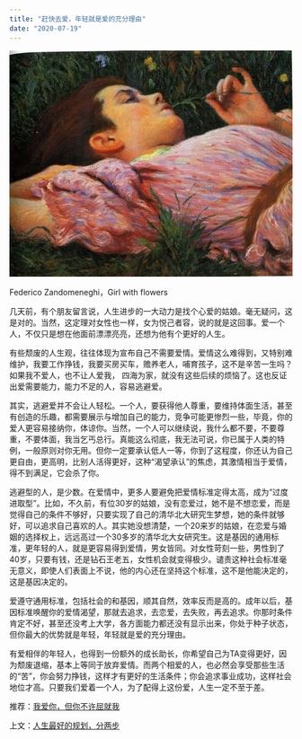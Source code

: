 ```yaml
---
title: "赶快去爱，年轻就是爱的充分理由"
date: "2020-07-19"
---
```


  

![连岳文章](images/连岳文章picture-22.jpg)

Federico Zandomeneghi，Girl with flowers

  

几天前，有个朋友留言说，人生进步的一大动力是找个心爱的姑娘。毫无疑问，这是对的。当然，这定理对女性也一样，女为悦己者容，说的就是这回事。爱一个人，不仅只是想在他面前漂漂亮亮，还想为他有个更好的人生。  

  

有些颓废的人生观，往往体现为宣布自己不需要爱情。爱情这么难得到，又特别难维护，我要工作挣钱，我要买房买车，赡养老人，哺育孩子，这不是辛苦一生吗？如果我不爱人，也不让人爱我， 四海为家，就没有这些后续的烦恼了。这也反证出爱需要能力，能力不足的人，容易逃避爱。

  

其实，逃避爱并不会让人轻松。一个人，要获得他人尊重，要维持体面生活，甚至有创造的乐趣，都需要展示与增加自己的能力，竞争可能更惨烈一些，毕竟，你的爱人更容易接纳你，体谅你。当然，一个人可以继续说，我什么都不要，不要尊重，不要体面，我当乞丐总行。真能这么彻底，我无法可说，你已属于人类的特例，一般原则对你无用。但你一定要承认低人一等，你到了这程度，你还认为自己更自由，更高明，比别人活得更好，这种“渴望承认”的焦虑，其激情相当于爱情，得不到满足，它会杀了你。

  

逃避型的人，是少数。在爱情中，更多人要避免把爱情标准定得太高，成为“过度进取型”。比如，不久前，有位30岁的姑娘，没有恋爱过，她不是不想恋爱，而是觉得自己的条件不够好，只要实现了自己的清华北大研究生梦想，她的条件就够好，可以追求自己喜欢的人。其实她没想清楚，一个20来岁的姑娘，在恋爱与婚姻的选择权上，远远高过一个30多岁的清华北大女研究生。这是基因的通用标准，更年轻的人，就是更容易得到爱情，男女皆同。对女性苛刻一些，男性到了40岁，只要有钱，还是钻石王老五，女性机会就变得极少。谴责这种社会标准毫无意义，即使人们表面上不说，他的内心还在坚持这个标准，这不是他能决定的，这是基因决定的。

  

爱遵守通用标准，包括社会的和基因，顺其自然，效率反而是高的。成年以后，基因标准唤醒你的爱情渴望，那就去追求，去恋爱，去失败，再去追求。你那时条件肯定不好，甚至还没考上大学，各方面能力都还没有显示出来，你处于种子状态，但你最大的优势就是年轻，年轻就是爱的充分理由。

  

有爱相伴的年轻人，也得到一份额外的成长助长，你希望自己为TA变得更好，因为颓废退缩，基本上等同于放弃爱情。而两个相爱的人，也必然会享受那些生活的“苦”，你会努力挣钱，这样才有更好的生活条件；你会追求事业成功，这样社会地位才高。只要我们爱着一个人，为了配得上这份爱，人生一定不至于差。

  

推荐：[我爱你，但你不许屈就我](http://mp.weixin.qq.com/s?__biz=MjM5NDU0Mjk2MQ==&mid=2651635089&idx=1&sn=4d0e7e3b45b9c3d4da51048d4c1699b7&chksm=bd7e398f8a09b099e816d6ec4476d1bb9ee2dd15555987b676d21e259fefd5d98df220af4be8&scene=21#wechat_redirect)  

上文：[人生最好的规划，分两步](http://mp.weixin.qq.com/s?__biz=MjM5NDU0Mjk2MQ==&mid=2651644407&idx=1&sn=473f8debc752864718253b096912b26d&chksm=bd7e65e98a09ecff6f844760728e55fe446de00a0142771ccb5162958a06544924508f065a29&scene=21#wechat_redirect)
